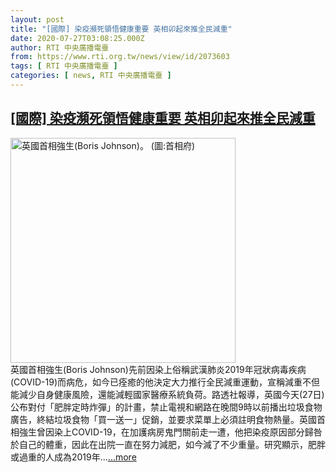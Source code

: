 ```yaml
---
layout: post
title: "[國際] 染疫瀕死領悟健康重要 英相卯起來推全民減重"
date: 2020-07-27T03:08:25.000Z
author: RTI 中央廣播電臺
from: https://www.rti.org.tw/news/view/id/2073603
tags: [ RTI 中央廣播電臺 ]
categories: [ news, RTI 中央廣播電臺 ]
---
```

<!--1595819305000-->
[[國際] 染疫瀕死領悟健康重要 英相卯起來推全民減重](https://www.rti.org.tw/news/view/id/2073603)
------

<div>
<img src="https://static.rti.org.tw/assets/thumbnails/2020/07/27/74ffcc4d0cd7e1183189ff2403b39fab.jpg" width="360" alt="英國首相強生(Boris Johnson)。 (圖:首相府)" title="英國首相強生(Boris Johnson)。 (圖:首相府)"><br>英國首相強生(Boris Johnson)先前因染上俗稱武漢肺炎2019年冠狀病毒疾病(COVID-19)而病危，如今已痊癒的他決定大力推行全民減重運動，宣稱減重不但能減少自身健康風險，還能減輕國家醫療系統負荷。路透社報導，英國今天(27日)公布對付「肥胖定時炸彈」的計畫，禁止電視和網路在晚間9時以前播出垃圾食物廣告，終結垃圾食物「買一送一」促銷，並要求菜單上必須註明食物熱量。英國首相強生曾因染上COVID-19，在加護病房鬼門關前走一遭，他把染疫原因部分歸咎於自己的體重，因此在出院一直在努力減肥，如今減了不少重量。研究顯示，肥胖或過重的人成為2019年...<a target="_blank" href="https://www.rti.org.tw/news/view/id/2073603">...more</a>
</div>

